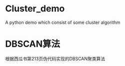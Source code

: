 # Cluster_demo
A python demo which consist of some cluster algorithm

# DBSCAN算法
根据西瓜书第213页伪代码实现的DBSCAN聚类算法
